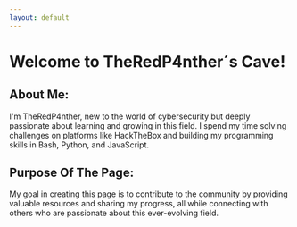 ```yaml
---
layout: default
---
```


# Welcome to TheRedP4nther´s Cave!

## About Me:

I'm TheRedP4nther, new to the world of cybersecurity but deeply passionate about learning and growing in this field. I spend my time solving challenges on platforms like HackTheBox and building my programming skills in Bash, Python, and JavaScript.


## Purpose Of The Page:

My goal in creating this page is to contribute to the community by providing valuable resources and sharing my progress, all while connecting with others who are passionate about this ever-evolving field.

